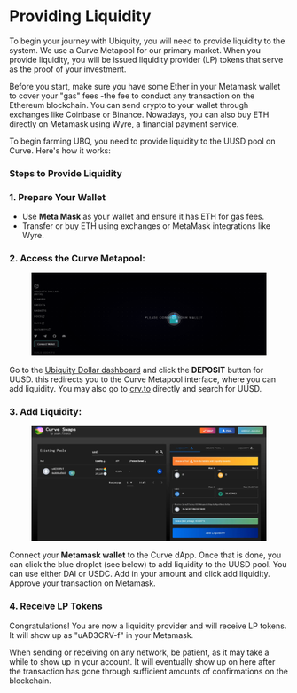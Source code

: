 # Providing Liquidity

To begin your journey with Ubiquity, you will need to provide liquidity to the system. We use a Curve Metapool for our primary market. When you provide liquidity, you will be issued liquidity provider (LP) tokens that serve as the proof of your investment.

Before you start, make sure you have some Ether in your Metamask wallet to cover your "gas" fees -the fee to conduct any transaction on the Ethereum blockchain. You can send crypto to your wallet through exchanges like Coinbase or Binance. Nowadays, you can also buy ETH directly on Metamask using Wyre, a financial payment service.

To begin farming UBQ, you need to provide liquidity to the UUSD pool on Curve. Here's how it works:

### **Steps to Provide Liquidity**

### **1. Prepare Your Wallet**

* Use **Meta Mask** as your wallet and ensure it has ETH for gas fees.
* Transfer or buy ETH using exchanges or MetaMask integrations like Wyre.

### 2. **Access the Curve Metapool:**

<figure><img src="../.gitbook/assets/image (2).png" alt=""><figcaption></figcaption></figure>

Go to the  [Ubiquity Dollar dashboard](http://uad.ubq.fi/) and click the **DEPOSIT** button for UUSD. this redirects you to the Curve Metapool interface, where you can add liquidity. You may also go to [crv.to](http://crv.to/) directly and search for UUSD.

### 3. Add Liquidity:

<figure><img src="../.gitbook/assets/image (1) (1) (1) (1).png" alt=""><figcaption></figcaption></figure>

Connect your **Metamask wallet** to the Curve dApp. Once that is done, you can click the blue droplet (see below) to add liquidity to the UUSD pool. You can use either DAI or USDC. Add in your amount and click add liquidity. Approve your transaction on Metamask.

### 4. Receive LP Tokens

Congratulations! You are now a liquidity provider and will receive LP tokens. It will show up as "uAD3CRV-f" in your Metamask.

When sending or receiving on any network, be patient, as it may take a while to show up in your account. It will eventually show up on here after the transaction has gone through sufficient amounts of confirmations on the blockchain.

